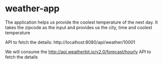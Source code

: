 # weather-app
The application helps us provide the coolest temperature of the next day. It takes the zipcode as the input and provides us the city, time and coolest temperature

API to fetch the details: http://localhost:8080/api/weather/10001

We will consume the http://api.weatherbit.io/v2.0/forecast/hourly API to fetch the details
